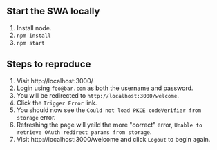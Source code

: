 ## Start the SWA locally

1. Install node.
2. `npm install` 
3. `npm start`

## Steps to reproduce

1. Visit http://localhost:3000/
2. Login using `foo@bar.com` as both the username and password.
3. You will be redirected to `http://localhost:3000/welcome`.
4. Click the `Trigger Error` link.
4. You should now see the `Could not load PKCE codeVerifier from storage` error.
5. Refreshing the page will yeild the more "correct" error, `Unable to retrieve OAuth redirect params from storage`. 
6. Visit http://localhost:3000/welcome and click `Logout` to begin again.
